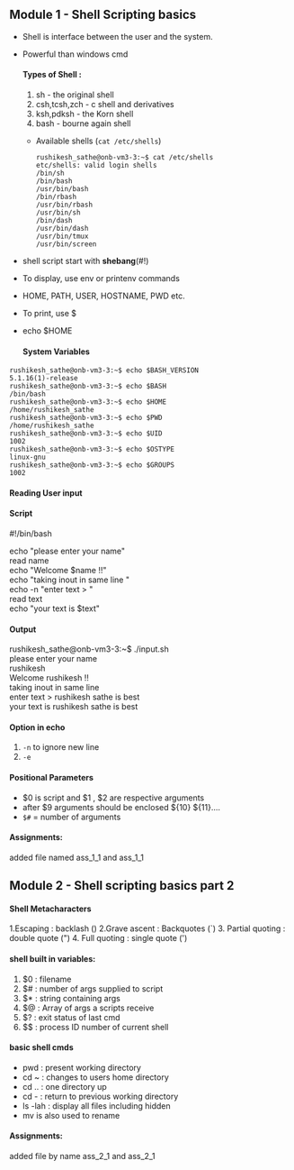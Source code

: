 ## Module 1 - Shell Scripting basics

- Shell is interface between the user and the system.
- Powerful than windows cmd

  #### Types of Shell :
  1. sh - the original shell
  2. csh,tcsh,zch - c shell and derivatives
  3. ksh,pdksh - the Korn shell
  4. bash - bourne again shell

  - Available shells (`cat /etc/shells`)
    
    `rushikesh_sathe@onb-vm3-3:~$ cat /etc/shells`  
    `etc/shells: valid login shells`  
    `/bin/sh`  
    `/bin/bash`  
    `/usr/bin/bash`  
    `/bin/rbash`  
    `/usr/bin/rbash`  
    `/usr/bin/sh`  
    `/bin/dash`  
    `/usr/bin/dash`  
    `/usr/bin/tmux`  
    `/usr/bin/screen`  

- shell script start with **shebang**(#!)
- To display, use env or printenv commands
- HOME, PATH, USER, HOSTNAME, PWD etc.
-  To print, use $
- echo $HOME

  #### System Variables

`rushikesh_sathe@onb-vm3-3:~$ echo $BASH_VERSION`  
`5.1.16(1)-release`  
`rushikesh_sathe@onb-vm3-3:~$ echo $BASH`  
`/bin/bash`  
`rushikesh_sathe@onb-vm3-3:~$ echo $HOME`  
`/home/rushikesh_sathe`  
`rushikesh_sathe@onb-vm3-3:~$ echo $PWD`  
`/home/rushikesh_sathe`  
`rushikesh_sathe@onb-vm3-3:~$ echo $UID`  
`1002`  
`rushikesh_sathe@onb-vm3-3:~$ echo $OSTYPE`  
`linux-gnu`  
`rushikesh_sathe@onb-vm3-3:~$ echo $GROUPS`  
`1002`  

#### Reading User input
#### Script 
#!/bin/bash  

echo "please enter your name"  
read name  
echo "Welcome $name !!"  
echo "taking inout in same line "  
echo -n "enter text > "  
read text    
echo "your text is $text"  

#### Output
rushikesh_sathe@onb-vm3-3:~$ ./input.sh  
please enter your name  
rushikesh  
Welcome rushikesh !!  
taking inout in same line  
enter text > rushikesh sathe is best  
your text is rushikesh sathe is best  

#### Option in echo 
1. `-n` to ignore new line  
2. `-e`


#### Positional Parameters
- $0 is script and $1 , $2 are respective arguments
- after $9 arguments should be enclosed ${10} ${11}....
- `$#` = number of arguments

#### Assignments:
added file named ass_1_1 and ass_1_1



## Module 2 - Shell scripting basics part 2

#### Shell Metacharacters
1.Escaping : backlash (\)
2.Grave ascent : Backquotes (`)
3. Partial quoting : double quote (")
4. Full quoting : single quote (')

#### shell built in variables:
1. $0 : filename
2. $# : number of args supplied to script
3. $* : string containing args
4. $@ : Array of args a scripts receive
5. $? : exit status of last cmd
6. $$ : process ID number of current shell

#### basic shell cmds
- pwd : present working directory
- cd ~ : changes to users home directory
- cd .. : one directory up
- cd - : return to previous working directory
- ls -lah : display all files including hidden
- mv is also used to rename

#### Assignments:
added file by name ass_2_1 and ass_2_1

  



